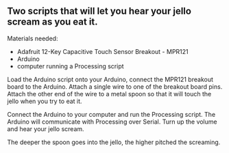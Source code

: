 ## Two scripts that will let you hear your jello scream as you eat it. 

Materials needed:
- Adafruit 12-Key Capacitive Touch Sensor Breakout - MPR121
- Arduino
- computer running a Processing script

Load the Arduino script onto your Arduino, connect the MPR121 breakout board to the Arduino. 
Attach a single wire to one of the breakout board pins. Attach the other end of the wire to 
a metal spoon so that it will touch the jello when you try to eat it. 


Connect the Arduino to your computer and run the Processing script. The Arduino will communicate 
with Processing over Serial. Turn up the volume and hear your jello scream.


The deeper the spoon goes into the jello, the higher pitched the screaming.

